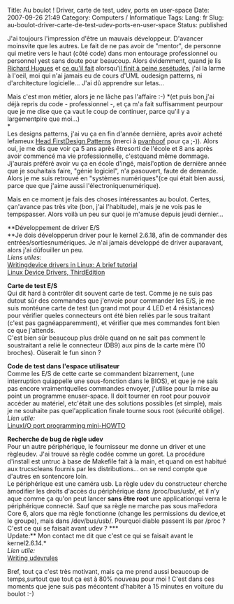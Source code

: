 Title: Au boulot ! Driver, carte de test, udev, ports en user-space
Date: 2007-09-26 21:49
Category: Computers / Informatique
Tags:
Lang: fr
Slug: au-boulot-driver-carte-de-test-udev-ports-en-user-space
Status: published

J'ai toujours l'impression d'être un mauvais développeur. D'avancer moinsvite que les autres. Le fait de ne pas avoir de "mentor", de personne qui metire vers le haut (côté code) dans mon entourage professionnel ou personnel yest sans doute pour beaucoup. Alors évidemment, quand je lis [Richard Hugues](\%22http://hughsient.livejournal.com/\%22) et [ce qu'il fait](\%22http://hughsient.livejournal.com/27576.html\%22) alorsqu'[il finit à peine sesétudes](\%22http://hughsient.livejournal.com/25527.html\%22), j'ai la larme à l'oeil, moi qui n'ai jamais eu de cours d'UML oudesign patterns, ni d'architecture logicielle... J'ai dû apprendre sur letas...  
  
Mais c'est mon métier, alors je ne lâche pas l'affaire :-) *(et puis bon,j'ai déjà repris du code - professionnel -, et ça m'a fait suffisamment peurpour que je me dise que ça vaut le coup de continuer, parce qu'il y a largementpire que moi...)  
*  
Les designs patterns, j'ai vu ça en fin d'année dernière, après avoir acheté lefameux [Head FirstDesign Patterns](\%22http://www.amazon.fr/Head-First-Design-Patterns/dp/0596007124\%22) (merci à [pvanhoof](\%22http://www.google.fr/search?hl=fr&q=site%3Apvanhoof.be+%22head+first+design+patterns%22&btnG=Rechercher&meta=\%22) pour ça ;-)). Alors oui, je me dis que voir ça 5 ans après êtresorti de l'école et 8 ans après avoir commencé ma vie professionnelle, c'estquand même dommage. Jj'aurais préféré avoir vu ça en école d'ingé, maisl'option de dernière année que je souhaitais faire, "génie logiciel", n'a pasouvert, faute de demande. Alors je me suis retrouvé en "systèmes numériques"(ce qui était bien aussi, parce que que j'aime aussi l'électroniquenumérique).  
  
Mais en ce moment je fais des choses intéressantes au boulot. Certes, çan'avance pas très vite (bon, j'ai l'habitude), mais je ne vois pas le tempspasser. Alors voilà un peu sur quoi je m'amuse depuis jeudi dernier...  
  
**Développement de driver E/S  
**Je dois développerun driver pour le kernel 2.6.18, afin de commander des entrées/sortiesnumériques. Je n'ai jamais développé de driver auparavant, alors j'ai dûfouiller un peu.  
*Liens utiles:*  
[Writingdevice drivers in Linux: A brief tutorial](\%22http://www.freesoftwaremagazine.com/articles/drivers_linux?page=0%2C0\%22)  
[Linux Device Drivers, ThirdEdition](\%22http://lwn.net/Kernel/LDD3/\%22)  
  
**Carte de test E/S**  
Qui dit hard à contrôler dit souvent carte de test. Comme je ne suis pas dutout sûr des commandes que j'envoie pour commander les E/S, je me suis montéune carte de test (un grand mot pour 4 LED et 4 résistances) pour vérifier queles connecteurs ont été bien reliés par le sous traitant (c'est pas gagnéapparemment), et vérifier que mes commandes font bien ce que j'attends.  
C'est bien sûr beaucoup plus drôle quand on ne sait pas comment le soustraitant a relié le connecteur (DB9) aux pins de la carte mère (10 broches). Oùserait le fun sinon ?  
  
**Code de test dans l'espace utilisateur**  
Comme les E/S de cette carte se commandent bizarrement, (une interruption quiappelle une sous-fonction dans le BIOS), et que je ne sais pas encore vraimentquelles commandes envoyer, j'utilise pour la mise au point un programme enuser-space. Il doit tourner en root pour pouvoir accéder au matériel, etc'était une des solutions possibles (et simple), mais je ne souhaite pas quel'application finale tourne sous root (sécurité oblige).  
*Lien utile:*  
[LinuxI/O port programming mini-HOWTO](\%22http://www.faqs.org/docs/Linux-mini/IO-Port-Programming.html\%22)  
  
**Recherche de bug de règle udev**  
Pour un autre périphérique, le fournisseur me donne un driver et une règleudev. J'ai trouvé sa règle codée comme un goret. La procédure d'install est untruc à base de Makefile fait à la main, et quand on est habitué aux trucscleans fournis par les distributions... on se rend compte que d'autres en sontencore loin.  
Le périphérique est une caméra usb. La règle udev du constructeur cherche àmodifier les droits d'accès du périphérique dans /proc/bus/usb/, et il n'y aque comme ça qu'on peut lancer **sans être root** une applicationqui verra le périphérique connecté. Sauf que sa règle ne marche pas sous maFedora Core 6, alors que ma règle fonctionne (change les permissions du device,et le groupe), mais dans /dev/bus/usb/. Pourquoi diable passent ils par /proc ?C'est ce qui se faisait avant udev ? ***  
Update:** Mon contact me dit que c'est ce qui se faisait avant le kernel2.6.14.*  
*Lien utile:*  
[Writing udevrules](\%22http://reactivated.net/writing_udev_rules.html\%22)  
  
  
Bref, tout ça c'est très motivant, mais ça me prend aussi beaucoup de temps,surtout que tout ça est à 80% nouveau pour moi ! C'est dans ces moments que jene suis pas mécontent d'habiter à 15 minutes en voiture du boulot :-)
